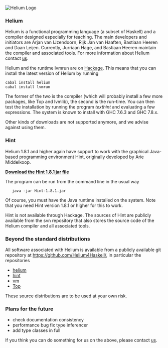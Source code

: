 ![Helium Logo](http://www.cs.uu.nl/people/jur/Helium_0300pix.jpg)

### Helium

Helium is a functional programming language (a subset of Haskell) and a
compiler designed especially for teaching. The main developers and
initiators are Arjan van IJzendoorn, Rijk Jan van Haaften, Bastiaan
Heeren and Daan Leijen. Currently, Jurriaan Hage, and Bastiaan Heeren
maintain the compiler and associated tools. For more information about
Helium contact [us](mailto:helium4haskell@gmail.com).

Helium and the runtime lvmrun are on
[Hackage](https://hackage.haskell.org/package/helium). This means that
you can install the latest version of Helium by running

    cabal install helium
    cabal install lvmrun

The former of the two is the compiler (which will probably install a few
more packages, like Top and lvmlib), the second is the run-time. You can
then test the installation by running the program *texthint* and
evaluating a few expressions. The system is known to install with GHC
7.6.3 and GHC 7.8.x.

Other kinds of downloads are not supported anymore, and we advise
against using them.

### Hint

Helium 1.8.1 and higher again have support to work with the graphical
Java-based programming environment Hint, originally developed by Arie
Middelkoop.

[**Download the Hint 1.8.1 jar
file**](http://www.cs.uu.nl/people/jur/Hint-1.8.1.jar)

The program can be run from the command line in the usual way

       java -jar Hint-1.8.1.jar

Of course, you must have the Java runtime installed on the system. Note
that you need Hint version 1.8.1 or higher for this to work.

Hint is not available through Hackage. The sources of Hint are publicly
available from the svn repository that also stores the source code of
the Helium compiler and all associated tools.

### Beyond the standard distributions

All software associated with Helium is available from a publicly
available git repository at <https://github.com/Helium4Haskell/>, in
particular the repositories

-   [helium](https://github.com/Helium4Haskell/helium)
-   [hint](https://github.com/Helium4Haskell/hint)
-   [vm](https://github.com/Helium4Haskell/lvm)
-   [Top](https://github.com/Helium4Haskell/Top)

These source distributions are to be used at your own risk.

### Plans for the future

-   check documentation consistency
-   performance bug fix type inferencer
-   add type classes in full

If you think you can do something for us on the above, please contact
[us](mailto:helium4haskell@gmail.com).
